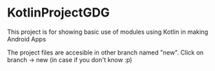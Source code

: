 # KotlinProjectGDG
This project is for showing basic use of modules using Kotlin in making Android Apps

The project files are accesible in other branch named "new".
Click on branch -> new (in case if you don't know :p)
